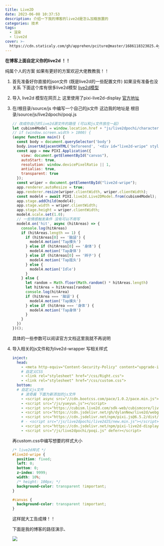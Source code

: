 ```yaml
---
title: Live2D
date: 2023-06-08 10:37:53
description: 介绍一下我的博客的live2d是怎么加载放置的
categories: 技术
tags:
  - 渲染
  - live2d
cover: >-
  https://cdn.staticaly.com/gh/apprehen/pciture@master/1686118323025.4ykfp44femo0.webp
---
```


**在博客上面自定义你的live2d ！！**

纯属个人的方案 如果有更好的方案欢迎大佬教教我！！

1. 首先准备好你直接的json文件 (既是live2d的一些配置文件) 如果没有准备也没关系 下面这个库有很多live2d模型
   [live2d模型](https://github.com/Eikanya/Live2d-model)

2. 导入 live2d 模型在网页上 这里使用了pixi-live2d-display
   [官方地址](https://github.com/guansss/pixi-live2d-display/blob/master/README.zh.md)

3. 在/根目录/source/js 中编写一个自己的js文件 这边我的地址是 根目录/source/js/live2dpochi/poqi.js

   ```js
   // 改成你自己的live2d源文件的路径 (可以和js文件放在一起)
   let cubism4Model = window.location.href + "js/live2dpochi/character/model.json";
   // if (window.screen.width > 1000) {
   (async function main() {
     const body = document.querySelector('body')
     body.insertAdjacentHTML('beforeend', '<div id="live2d-wripe" style="background-color: transparent"><canvas id="canvas" style="background-color: transparent"><canvas></div>')
     const app = new PIXI.Application({
       view: document.getElementById("canvas"),
       autoStart: true,
       resolution: window.devicePixelRatio || 1,
       antialias: true,
       transparent: true
     });
     const wriper = document.getElementById("live2d-wripe");
     app.renderer.autoResize = true;
     app.renderer.resize(wriper.clientWidth, wriper.clientWidth);
     const model4 = await PIXI.live2d.Live2DModel.from(cubism4Model);
     app.stage.addChild(model4);
     app.stage.width = wriper.clientWidth;
     app.stage.height = wriper.clientWidth;
     model4.scale.set(1.0);
     // 一些情感触发条件 没有可以不用写
     model4.on('hit', async (hitAreas) => {
       console.log(hitAreas)
       if (hitAreas.length == 1) {
         if (hitAreas[0] == '脑袋') {
           model4.motion('Tap摸头')
         } else if (hitAreas[0] == '身体') {
           model4.motion('Tap身体')
         } else if (hitAreas[0] == '辫子') {
           model4.motion('Tap摇头')
         } else {
           model4.motion('Idle')
         }
       } else {
         let random = Math.floor(Math.random() * hitAreas.length)
         let hitArea = hitAreas[random]
         console.log(hitArea)
         if (hitArea === '脑袋') {
           model4.motion('Tap摸头')
         } else if (hitArea === '身体') {
           model4.motion('Tap身体')
         }
       }
     })
   })();
   ```

   具体的一些参数可以阅读官方文档这里我就不再说明

4. 导入相关的js文件和为live2d-wrapper 写相关样式

   ```yaml
   inject:
     head:
       - <meta http-equiv="Content-Security-Policy" content="upgrade-insecure-requests">
       # 自定义CSS
       - <link rel="stylesheet" href="/css/Right.css">
       - <link rel="stylesheet" href="/css/custom.css">
     bottom:
     # 自定义js文件
       # 波奇酱 下面为新添加的js文件
       - <script async src="//cdn.bootcss.com/pace/1.0.2/pace.min.js"></script>
       - <script src="/js/yueyun.js"></script>
       - <script src="https://cubism.live2d.com/sdk-web/cubismcore/live2dcubismcore.min.js"></script>
       - <script src="https://cdn.jsdelivr.net/gh/dylanNew/live2d/webgl/Live2D/lib/live2d.min.js"></script>
       - <script src="https://cdn.jsdelivr.net/npm/pixi.js@6.5.2/dist/browser/pixi.min.js"></script>
       # - <script src="/js/live2dpochi/live2dJS/new.min.js"></script>
       - <script src="https://cdn.jsdelivr.net/npm/pixi-live2d-display/dist/index.min.js"></script>  
       - <script src="/js/live2dpochi/poqi.js" defer></script>
   ```

   再custom.css中编写想要的样式大小

   ```css
   /* live2d样式 */
   #live2d-wripe {
     position: fixed;
     left: 0;
     bottom: 0;
     z-index: 9999;
     width: 10%;
     /* height: 100px; */
     background-color: transparent !important;
   }
   
   #canvas {
     background-color: transparent !important;
   }
   ```

   这样就大工告成辣！！

   下面是我的博客的路径演示、

   ![](https://cdn.staticaly.com/gh/apprehen/pciture@master/image.2cunyd5b8la8.webp)